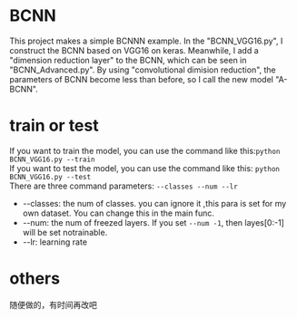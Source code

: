 # BCNN
This project makes a simple BCNNN example. In the "BCNN_VGG16.py", I construct the BCNN based on VGG16 on keras. Meanwhile,  I add a "dimension reduction layer" to the BCNN, which can be seen in "BCNN_Advanced.py". By using "convolutional dimision reduction", the parameters of BCNN become less than before, so I call the new model "A-BCNN".
# train or test
If you want to train the model, you can use the command like this:`python BCNN_VGG16.py --train`  
If you want to test the model, you can use the command like this:  `python BCNN_VGG16.py --test`  
There are three command parameters: `--classes --num --lr`
- --classes: the num of classes. you can ignore it ,this para is set for my own dataset. You can change this in the main func.
- --num: the num of freezed layers. If you set  `--num -1`, then layes[0:-1] will be set notrainable.
- --lr: learning rate
# others
随便做的，有时间再改吧
